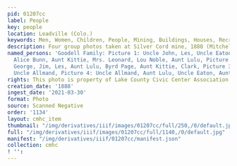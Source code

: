 ```yaml
---
pid: 01207cc
label: People
key: people
location: Leadville (Colo.)
keywords: Men, Women, Children, People, Mining, Buildings, Houses, Recreation
description: Four group photos taken at Silver Cord mine, 1888 (Mitchell collection)
named_persons: 'Goodell Family: Picture 1: Uncle John, Les, Uncle Eaton, Aunt Jennie,
  Alice Bunn, Aunt Kittie, Mrs. Leonard, Lou Noble, Aunt Lulu, Picture 2: Aunt Jennie,
  George, Jim, Les, Aunt Lulu, Byrd Page, Aunt Kittie, Clark, Picture 3: Aunt Jennie,
  Uncle Allmand, Picture 4: Uncle Allmand, Aunt Lulu, Uncle Eaton, Aunt Kittie, Les'
rights: This photo is property of Lake County Civic Center Association.
creation_date: '1888'
ingest_date: '2021-03-30'
format: Photo
source: Scanned Negative
order: '1134'
layout: cmhc_item
thumbnail: "/img/derivatives/iiif/images/01207cc/full/250,/0/default.jpg"
full: "/img/derivatives/iiif/images/01207cc/full/1140,/0/default.jpg"
manifest: "/img/derivatives/iiif/01207cc/manifest.json"
collection: cmhc
! '': 
---
```

